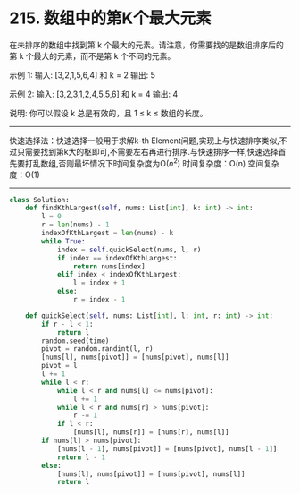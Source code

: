 # 215. 数组中的第K个最大元素

在未排序的数组中找到第 k 个最大的元素。请注意，你需要找的是数组排序后的第 k 个最大的元素，而不是第 k 个不同的元素。

示例 1:
输入: [3,2,1,5,6,4] 和 k = 2
输出: 5

示例 2:
输入: [3,2,3,1,2,4,5,5,6] 和 k = 4
输出: 4

说明:
你可以假设 k 总是有效的，且 1 ≤ k ≤ 数组的长度。

---

快速选择法：快速选择一般用于求解k-th Element问题,实现上与快速排序类似,不过只需要找到第k大的枢即可,不需要左右再进行排序.与快速排序一样,快速选择首先要打乱数组,否则最坏情况下时间复杂度为O($n^2$)
时间复杂度：O(n) 空间复杂度：O(1)  

---

```py
class Solution:
    def findKthLargest(self, nums: List[int], k: int) -> int:
        l = 0
        r = len(nums) - 1
        indexOfKthLargest = len(nums) - k
        while True:
            index = self.quickSelect(nums, l, r)
            if index == indexOfKthLargest:
                return nums[index]
            elif index < indexOfKthLargest:
                l = index + 1
            else:
                r = index - 1

    def quickSelect(self, nums: List[int], l: int, r: int) -> int:
        if r - l < 1:
            return l
        random.seed(time)
        pivot = random.randint(l, r)
        [nums[l], nums[pivot]] = [nums[pivot], nums[l]]
        pivot = l
        l += 1
        while l < r:
            while l < r and nums[l] <= nums[pivot]:
                l += 1
            while l < r and nums[r] > nums[pivot]:
                r -= 1
            if l < r:
                [nums[l], nums[r]] = [nums[r], nums[l]]
        if nums[l] > nums[pivot]:
            [nums[l - 1], nums[pivot]] = [nums[pivot], nums[l - 1]]
            return l - 1
        else:
            [nums[l], nums[pivot]] = [nums[pivot], nums[l]]
            return l
```
